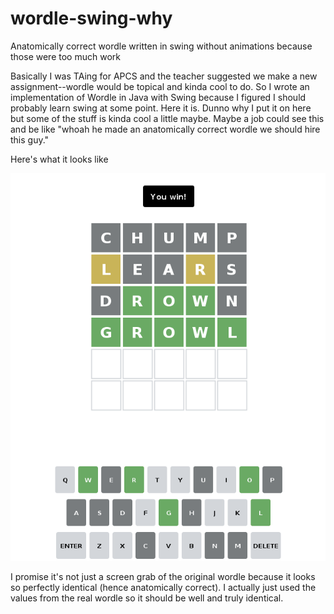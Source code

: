 # wordle-swing-why
Anatomically correct wordle written in swing without animations because those
were too much work

Basically I was TAing for APCS and the teacher suggested we make a new
assignment--wordle would be topical and kinda cool to do. So I wrote an
implementation of Wordle in Java with Swing because I figured I should probably
learn swing at some point. Here it is. Dunno why I put it on here but some of
the stuff is kinda cool a little maybe. Maybe a job could see this and be like
"whoah he made an anatomically correct wordle we should hire this guy."

Here's what it looks like

<img src="images/example.png" alt="Wordle example image"/>

I promise it's not just a screen grab of the original wordle because it looks
so perfectly identical (hence anatomically correct). I actually just used the
values from the real wordle so it should be well and truly identical.

